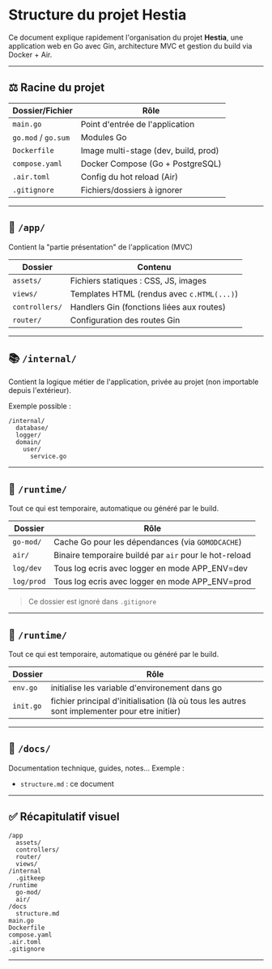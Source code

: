 # Structure du projet Hestia

Ce document explique rapidement l'organisation du projet **Hestia**, une application web en Go avec Gin, architecture MVC et gestion du build via Docker + Air.

---

## ⚖️ Racine du projet

| Dossier/Fichier     | Rôle                                                                 |
|----------------------|----------------------------------------------------------------------|
| `main.go`            | Point d'entrée de l'application                                      |
| `go.mod` / `go.sum`  | Modules Go                                                           |
| `Dockerfile`         | Image multi-stage (dev, build, prod)                                |
| `compose.yaml`       | Docker Compose (Go + PostgreSQL)                                    |
| `.air.toml`          | Config du hot reload (Air)                                          |
| `.gitignore`         | Fichiers/dossiers à ignorer                                          |

---

## 📂 `/app/`

Contient la "partie présentation" de l'application (MVC)

| Dossier       | Contenu                                                  |
|----------------|-----------------------------------------------------------|
| `assets/`      | Fichiers statiques : CSS, JS, images                     |
| `views/`       | Templates HTML (rendus avec `c.HTML(...)`)              |
| `controllers/` | Handlers Gin (fonctions liées aux routes)               |
| `router/`      | Configuration des routes Gin                             |

---

## 📚 `/internal/`

Contient la logique métier de l'application, privée au projet (non importable depuis l'extérieur).

Exemple possible :
```
/internal/
  database/
  logger/
  domain/
    user/
      service.go
```

---

## 📂 `/runtime/`

Tout ce qui est temporaire, automatique ou généré par le build.

| Dossier         | Rôle                                                                  |
|------------------|----------------------------------------------------------------------|
| `go-mod/`        | Cache Go pour les dépendances (via `GOMODCACHE`)                     |
| `air/`           | Binaire temporaire buildé par `air` pour le hot-reload               |
| `log/dev`        | Tous log ecris avec logger en mode APP_ENV=dev                       |
| `log/prod`        | Tous log ecris avec logger en mode APP_ENV=prod                     |

> Ce dossier est ignoré dans `.gitignore`

---

## 📂 `/runtime/`

Tout ce qui est temporaire, automatique ou généré par le build.

| Dossier         | Rôle                                                                                              |
|------------------|--------------------------------------------------------------------------------------------------|
| `env.go`        | initialise les variable d'environement dans go                                                    |
| `init.go`        | fichier principal d'initialisation (là où tous les autres sont implementer pour etre initier)    |

---

## 📄 `/docs/`

Documentation technique, guides, notes… Exemple :
- `structure.md` : ce document

---

## ✅ Récapitulatif visuel

```
/app
  assets/
  controllers/
  router/
  views/
/internal
  .gitkeep
/runtime
  go-mod/
  air/
/docs
  structure.md
main.go
Dockerfile
compose.yaml
.air.toml
.gitignore
```

---

</br>
</br>